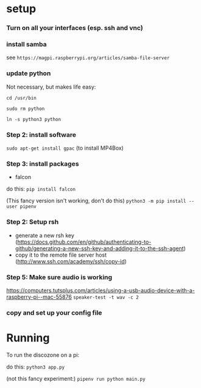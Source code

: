 # setup
### Turn on all your interfaces (esp. ssh and vnc)

### install samba
see `https://magpi.raspberrypi.org/articles/samba-file-server`


### update python

Not necessary, but makes life easy:

`cd /usr/bin`

`sudo rm python`

`ln -s python3 python`

### Step 2: install software

`sudo apt-get install gpac`
(to install MP4Box)



### Step 3: install packages

* falcon

do this:
`pip install falcon`

(This fancy version isn't working, don't do this)
`python3 -m pip install --user pipenv`


### Step 2: Setup rsh

* generate a new rsh key (https://docs.github.com/en/github/authenticating-to-github/generating-a-new-ssh-key-and-adding-it-to-the-ssh-agent)
* copy it to the remote file server host (http://www.ssh.com/academy/ssh/copy-id)


### Step 5: Make sure audio is working

https://computers.tutsplus.com/articles/using-a-usb-audio-device-with-a-raspberry-pi--mac-55876
`speaker-test -t wav -c 2`


### copy and set up your config file

# Running

To run the discozone on a pi:

do this:
`python3 app.py`

(not this fancy experiment:)
`pipenv run python main.py`

